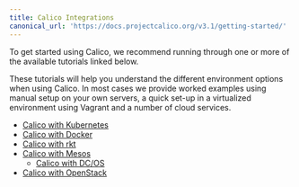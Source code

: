 ```yaml
---
title: Calico Integrations
canonical_url: 'https://docs.projectcalico.org/v3.1/getting-started/'
---
```


To get started using Calico, we recommend running through one or more of the
available tutorials linked below.

These tutorials will help you understand the different environment options when
using Calico.  In most cases we provide worked examples using manual setup on
your own servers, a quick set-up in a virtualized environment using Vagrant and
a number of cloud services.

- [Calico with Kubernetes](kubernetes)
- [Calico with Docker](docker)
- [Calico with rkt](rkt)
- [Calico with Mesos](mesos)
  - [Calico with DC/OS](mesos/installation/dc-os)
- [Calico with OpenStack](openstack)
